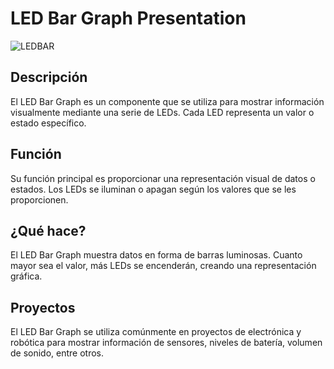 # LED Bar Graph Presentation

![LEDBAR](LEDBAR.jpg)

## Descripción

El LED Bar Graph es un componente que se utiliza para mostrar información visualmente mediante una serie de LEDs. Cada LED representa un valor o estado específico.

## Función

Su función principal es proporcionar una representación visual de datos o estados. Los LEDs se iluminan o apagan según los valores que se les proporcionen.

## ¿Qué hace?

El LED Bar Graph muestra datos en forma de barras luminosas. Cuanto mayor sea el valor, más LEDs se encenderán, creando una representación gráfica.

## Proyectos

El LED Bar Graph se utiliza comúnmente en proyectos de electrónica y robótica para mostrar información de sensores, niveles de batería, volumen de sonido, entre otros.
